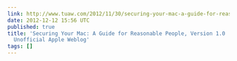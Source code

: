 ```yaml
---
link: http://www.tuaw.com/2012/11/30/securing-your-mac-a-guide-for-reasonable-people-version-1-0/
date: 2012-12-12 15:56 UTC
published: true
title: 'Securing Your Mac: A Guide for Reasonable People, Version 1.0 | TUAW - The
  Unofficial Apple Weblog'
tags: []
---
```



